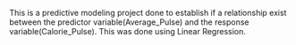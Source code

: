 This is a predictive modeling project done to establish if a relationship exist 
between the predictor variable(Average_Pulse) and the response variable(Calorie_Pulse). 
This was done using Linear Regression.
